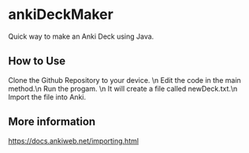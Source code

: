 # ankiDeckMaker
Quick way to make an Anki Deck using Java.

## How to Use
Clone the Github Repository to your device. \n
Edit the code in the main method.\n
Run the progam. \n
It will create a file called newDeck.txt.\n
Import the file into Anki.

## More information
https://docs.ankiweb.net/importing.html